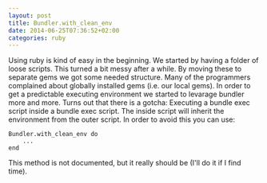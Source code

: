 ```yaml
---
layout: post
title: Bundler.with_clean_env
date: 2014-06-25T07:36:52+02:00
categories: ruby
---
```


Using ruby is kind of easy in the beginning. We started by having a folder of loose scripts. This turned a bit messy after a while. By moving these to separate gems we got some needed structure. Many of the programmers complained about globally installed gems (i.e. our local gems). In order to get a predictable executing environment we started to levarage bundler more and more. Turns out that there is a gotcha: Executing a bundle exec script inside a bundle exec script. The inside script will inherit the environment from the outer script. In order to avoid this you can use:

    Bundler.with_clean_env do
        ...
    end

This method is not documented, but it really should be (I'll do it if I find time).  
